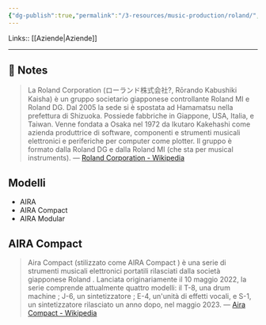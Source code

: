 ```yaml
---
{"dg-publish":true,"permalink":"/3-resources/music-production/roland/","tags":["note"]}
---
```


Links:: [[Aziende\|Aziende]]

---

## 📝 Notes

> La Roland Corporation (ローランド株式会社?, Rōrando Kabushiki Kaisha) è un gruppo societario giapponese controllante Roland MI e Roland DG. Dal 2005 la sede si è spostata ad Hamamatsu nella prefettura di Shizuoka. Possiede fabbriche in Giappone, USA, Italia, e Taiwan. Venne fondata a Osaka nel 1972 da Ikutaro Kakehashi come azienda produttrice di software, componenti e strumenti musicali elettronici e periferiche per computer come plotter. Il gruppo è formato dalla Roland DG e dalla Roland MI (che sta per musical instruments). — [Roland Corporation - Wikipedia](https://it.wikipedia.org/wiki/Roland_Corporation)



## Modelli 

- AIRA
- AIRA Compact
- AIRA Modular


## AIRA Compact 

> Aira Compact (stilizzato come AIRA Compact ) è una serie di strumenti musicali elettronici portatili rilasciati dalla società giapponese Roland . Lanciata originariamente il 10 maggio 2022, la serie comprende attualmente quattro modelli: il T-8, una drum machine ; J-6, un sintetizzatore ; E-4, un'unità di effetti vocali, e S-1, un sintetizzatore rilasciato un anno dopo, nel maggio 2023. — [Aira Compact - Wikipedia](https://en.wikipedia.org/wiki/Aira_Compact)



